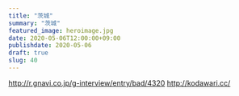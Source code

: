 ```yaml
---
title: "茨城"
summary: "茨城"
featured_image: heroimage.jpg
date: 2020-05-06T12:00:00+09:00
publishdate: 2020-05-06
draft: true
slug: 40
---
```


http://r.gnavi.co.jp/g-interview/entry/bad/4320
http://kodawari.cc/
